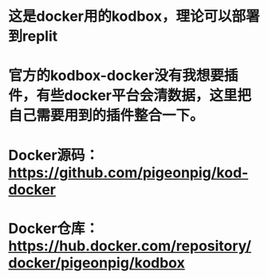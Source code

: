 # 这是docker用的kodbox，理论可以部署到replit

# 官方的kodbox-docker没有我想要插件，有些docker平台会清数据，这里把自己需要用到的插件整合一下。

# Docker源码：https://github.com/pigeonpig/kod-docker

# Docker仓库：https://hub.docker.com/repository/docker/pigeonpig/kodbox
